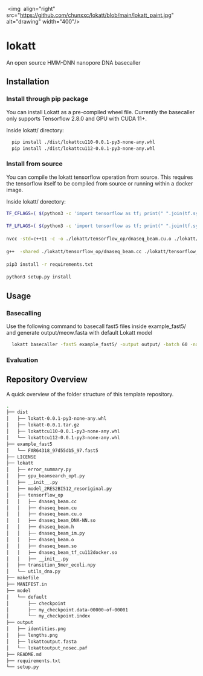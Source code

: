 ​
<img  align="right" src="https://github.com/chunxxc/lokatt/blob/main/lokatt_paint.jpg" alt="drawing" width="400"/> 

# lokatt
An open source HMM-DNN nanopore DNA basecaller

## Installation
### Install through pip package
You can install Lokatt as a pre-compiled wheel file. Currently the basecaller only supports Tensorflow 2.8.0 and GPU with CUDA 11+.

Inside lokatt/ directory:
```bash
  pip install ./dist/lokattcu110-0.0.1-py3-none-any.whl
  pip install ./dist/lokattcu112-0.0.1-py3-none-any.whl
```
### Install from source
You can compile the lokatt tensorflow operation from source. This requires the tensorflow itself to be compiled from source or running within a docker image.

Inside lokatt/ dorectory:
```bash
TF_CFLAGS=( $(python3 -c 'import tensorflow as tf; print(" ".join(tf.sysconfig.get_compile_flags()))') )

TF_LFLAGS=( $(python3 -c 'import tensorflow as tf; print(" ".join(tf.sysconfig.get_link_flags()))') )

nvcc -std=c++11 -c -o ./lokatt/tensorflow_op/dnaseq_beam.cu.o ./lokatt/tensorflow_op/dnaseq_beam.cu ${TF_CFLAGS[@]} -D GOOGLE_CUDA=1 -x cu -Xcompiler -fPIC -O3 --use_fast_math -maxrregcount 32

g++  -shared ./lokatt/tensorflow_op/dnaseq_beam.cc ./lokatt/tensorflow_op/dnaseq_beam.cu.o -o ./lokatt/tensorflow_op/dnaseq_beam.so -fPIC -I /usr/local/cuda/include/ -L /usr/local/cuda/lib64/ -lcudart ${TF_CFLAGS[@]} ${TF_LFLAGS[@]} -O2

pip3 install -r requirements.txt

python3 setup.py install

```
## Usage
### Basecalling
Use the following command to basecall fast5 files inside example\_fast5/ and generate output/meow.fasta with default Lokatt model
```bash
  lokatt basecaller -fast5 example_fast5/ -output output/ -batch 60 -name meow
```
### Evaluation
## Repository Overview
A quick overview of the folder structure of this template repository.
```bash
.
├── dist
│   ├── lokatt-0.0.1-py3-none-any.whl
│   ├── lokatt-0.0.1.tar.gz
│   ├── lokattcu110-0.0.1-py3-none-any.whl
│   └── lokattcu112-0.0.1-py3-none-any.whl
├── example_fast5
│   └── FAR64318_97d55db5_97.fast5
├── LICENSE
├── lokatt
│   ├── error_summary.py
│   ├── gpu_beamsearch_opt.py
│   ├── __init__.py
│   ├── model_2RES2BI512_resoriginal.py
│   ├── tensorflow_op
│   │   ├── dnaseq_beam.cc
│   │   ├── dnaseq_beam.cu
│   │   ├── dnaseq_beam.cu.o
│   │   ├── dnaseq_beam_DNA-NN.so
│   │   ├── dnaseq_beam.h
│   │   ├── dnaseq_beam_im.py
│   │   ├── dnaseq_beam.o
│   │   ├── dnaseq_beam.so
│   │   ├── dnaseq_beam_tf_cu112docker.so
│   │   ├── __init__.py
│   ├── transition_5mer_ecoli.npy
│   └── utils_dna.py
├── makefile
├── MANIFEST.in
├── model
│   └── default
│       ├── checkpoint
│       ├── my_checkpoint.data-00000-of-00001
│       └── my_checkpoint.index
├── output
│   ├── identities.png
│   ├── lengths.png
│   ├── lokattoutput.fasta
│   └── lokattoutput_nosec.paf
├── README.md
├── requirements.txt
└── setup.py
```
